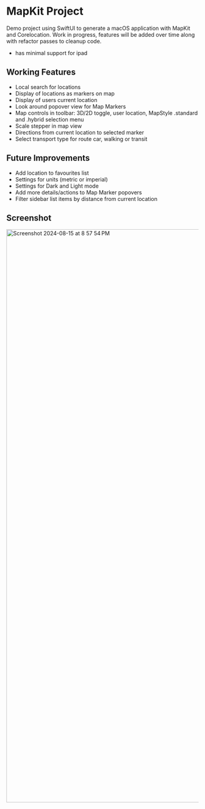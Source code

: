 # MapKit Project

Demo project using SwiftUI to generate a macOS application with MapKit and Corelocation. Work in progress, features will be added over time along with refactor passes to cleanup code.

* has minimal support for ipad

## Working Features

- Local search for locations
- Display of locations as markers on map
- Display of users current location
- Look around popover view for Map Markers
- Map controls in toolbar: 3D/2D toggle, user location, MapStyle .standard and .hybrid selection menu
- Scale stepper in map view
- Directions from current location to selected marker
- Select transport type for route car, walking or transit

## Future Improvements

- Add location to favourites list
- Settings for units (metric or imperial)
- Settings for Dark and Light mode
- Add more details/actions to Map Marker popovers
- Filter sidebar list items by distance from current location

## Screenshot

<img width="1501" alt="Screenshot 2024-08-15 at 8 57 54 PM" src="https://github.com/user-attachments/assets/cddecb84-0ddf-4782-a73e-de32500e4fa8">

